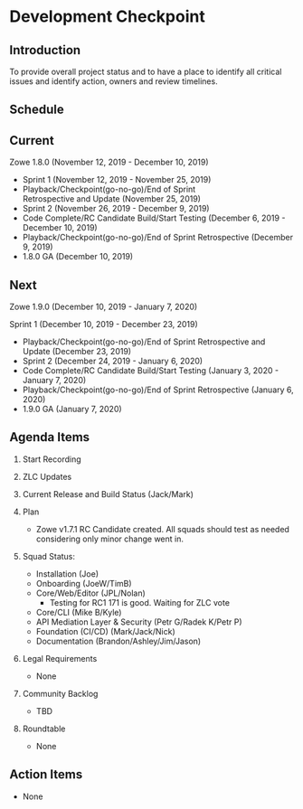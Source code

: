 # Development Checkpoint

Introduction
------------
To provide overall project status and to have a place to identify all critical issues and identify action, owners and review timelines.

Schedule
--------

Current
-------
Zowe 1.8.0 (November 12, 2019 - December 10, 2019)
- Sprint 1 (November 12, 2019 - November 25, 2019)
- Playback/Checkpoint(go-no-go)/End of Sprint Retrospective and Update (November 25, 2019)
- Sprint 2 (November 26, 2019 - December 9, 2019)
- Code Complete/RC Candidate Build/Start Testing (December 6, 2019 - December 10, 2019)
- Playback/Checkpoint(go-no-go)/End of Sprint Retrospective (December 9, 2019)
- 1.8.0 GA (December 10, 2019)

Next
----
Zowe 1.9.0 (December 10, 2019 - January 7, 2020)

Sprint 1 (December 10, 2019 - December 23, 2019)
- Playback/Checkpoint(go-no-go)/End of Sprint Retrospective and Update (December 23, 2019)
- Sprint 2 (December 24, 2019 - January 6, 2020)
- Code Complete/RC Candidate Build/Start Testing (January 3, 2020 - January 7, 2020)
- Playback/Checkpoint(go-no-go)/End of Sprint Retrospective (January 6, 2020)
- 1.9.0 GA (January 7, 2020)


Agenda Items
------------
1. Start Recording
2. ZLC Updates
3. Current Release and Build Status (Jack/Mark)
4. Plan
    - Zowe v1.7.1 RC Candidate created. All squads should test as needed considering only minor change went in.
5. Squad Status:
    - Installation (Joe)
    - Onboarding (JoeW/TimB)
    - Core/Web/Editor (JPL/Nolan)
        - Testing for RC1 171 is good. Waiting for ZLC vote 
    - Core/CLI (Mike B/Kyle)
    - API Mediation Layer & Security (Petr G/Radek K/Petr P)
    - Foundation (CI/CD) (Mark/Jack/Nick)
    - Documentation (Brandon/Ashley/Jim/Jason)

6. Legal Requirements
    - None

7. Community Backlog
    - TBD
8. Roundtable
    - None

Action Items
------------
- None
